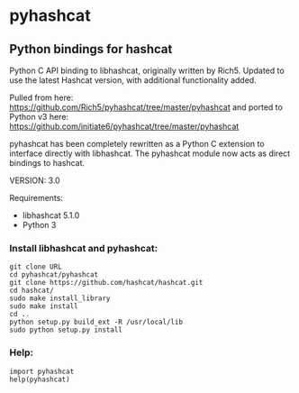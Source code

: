 # pyhashcat

Python bindings for hashcat
------
Python C API binding to libhashcat, originally written by Rich5. Updated to use the latest Hashcat version, with additional functionality added. 


Pulled from here: https://github.com/Rich5/pyhashcat/tree/master/pyhashcat
and ported to Python v3 here: https://github.com/initiate6/pyhashcat/tree/master/pyhashcat

pyhashcat has been completely rewritten as a Python C extension to interface directly with libhashcat. The pyhashcat module now acts as direct bindings to hashcat.

VERSION: 3.0


Requirements: 
* libhashcat 5.1.0
* Python 3

### Install libhashcat and pyhashcat:

```
git clone URL
cd pyhashcat/pyhashcat
git clone https://github.com/hashcat/hashcat.git
cd hashcat/
sudo make install_library
sudo make install
cd ..
python setup.py build_ext -R /usr/local/lib
sudo python setup.py install
```


### Help:

```
import pyhashcat
help(pyhashcat)
```
